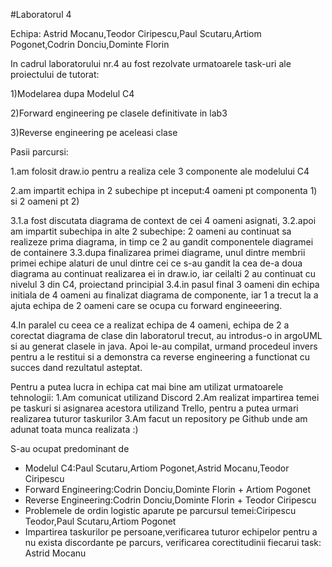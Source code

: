 #Laboratorul 4

Echipa:
Astrid Mocanu,Teodor Ciripescu,Paul Scutaru,Artiom Pogonet,Codrin Donciu,Dominte Florin

In cadrul laboratorului nr.4 au fost rezolvate urmatoarele task-uri ale proiectului de tutorat:

1)Modelarea dupa Modelul C4

2)Forward engineering pe clasele definitivate in lab3

3)Reverse engineering pe aceleasi clase


Pasii parcursi:

1.am folosit draw.io pentru a realiza cele 3 componente ale modelului C4

2.am impartit echipa in 2 subechipe pt inceput:4 oameni pt componenta 1) si 2 oameni pt 2)

3.1.a fost discutata diagrama de context de cei 4 oameni asignati, 
3.2.apoi am impartit subechipa in alte 2 subechipe:
   2 oameni au continuat sa realizeze prima diagrama, in timp ce 2 au gandit componentele diagramei de containere
3.3.dupa finalizarea primei diagrame, unul dintre membrii primei echipe alaturi de unul dintre cei ce s-au gandit la cea de-a doua diagrama au continuat realizarea ei in draw.io, iar ceilalti 2 au continuat cu nivelul 3 din C4, proiectand principial
3.4.in pasul final 3 oameni din echipa initiala de 4 oameni au finalizat diagrama de componente, iar 1 a trecut la a ajuta echipa de 2 oameni care se ocupa cu forward engineeering.

4.In paralel cu ceea ce a realizat echipa de 4 oameni, echipa de 2 a corectat diagrama de clase din laboratorul trecut, au introdus-o in argoUML si au generat clasele in java. Apoi le-au compilat, urmand procedeul invers pentru a le restitui si a demonstra ca reverse engineering a functionat cu succes dand rezultatul asteptat.


Pentru a putea lucra in echipa cat mai bine am utilizat urmatoarele tehnologii:
1.Am comunicat utilizand Discord
2.Am realizat impartirea temei pe taskuri si asignarea acestora utilizand Trello, pentru a putea urmari realizarea tuturor taskurilor
3.Am facut un repository pe Github unde am adunat toata munca realizata :)


S-au ocupat predominant de
* Modelul C4:Paul Scutaru,Artiom Pogonet,Astrid Mocanu,Teodor Ciripescu
* Forward Engineering:Codrin Donciu,Dominte Florin + Artiom Pogonet
* Reverse Engineering:Codrin Donciu,Dominte Florin + Teodor Ciripescu
* Problemele de ordin logistic aparute pe parcursul temei:Ciripescu Teodor,Paul Scutaru,Artiom Pogonet
* Impartirea taskurilor pe persoane,verificarea tuturor echipelor pentru a nu exista discordante pe parcurs, verificarea corectitudinii fiecarui task: Astrid Mocanu
